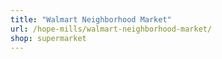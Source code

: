 ```yaml
---
title: "Walmart Neighborhood Market"
url: /hope-mills/walmart-neighborhood-market/
shop: supermarket
---
```

